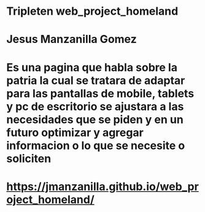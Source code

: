 # Tripleten web_project_homeland
# Jesus Manzanilla Gomez
# Es una pagina que habla sobre la patria la cual se tratara de adaptar para las pantallas de mobile, tablets y pc de escritorio se ajustara a las necesidades que se piden y en un futuro optimizar y agregar informacion o lo que se necesite o soliciten
# https://jmanzanilla.github.io/web_project_homeland/
